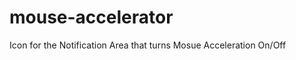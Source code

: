 mouse-accelerator
=================

Icon for the Notification Area that turns Mosue Acceleration On/Off
